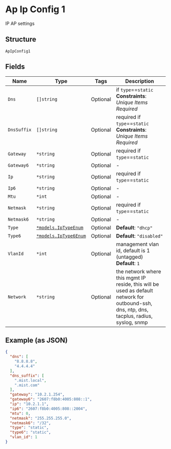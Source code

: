 
# Ap Ip Config 1

IP AP settings

## Structure

`ApIpConfig1`

## Fields

| Name | Type | Tags | Description |
|  --- | --- | --- | --- |
| `Dns` | `[]string` | Optional | if `type`==`static`<br>**Constraints**: *Unique Items Required* |
| `DnsSuffix` | `[]string` | Optional | required if `type`==`static`<br>**Constraints**: *Unique Items Required* |
| `Gateway` | `*string` | Optional | required if `type`==`static` |
| `Gateway6` | `*string` | Optional | - |
| `Ip` | `*string` | Optional | required if `type`==`static` |
| `Ip6` | `*string` | Optional | - |
| `Mtu` | `*int` | Optional | - |
| `Netmask` | `*string` | Optional | required if `type`==`static` |
| `Netmask6` | `*string` | Optional | - |
| `Type` | [`*models.IpTypeEnum`](../../doc/models/ip-type-enum.md) | Optional | **Default**: `"dhcp"` |
| `Type6` | [`*models.IpType6Enum`](../../doc/models/ip-type-6-enum.md) | Optional | **Default**: `"disabled"` |
| `VlanId` | `*int` | Optional | management vlan id, default is 1 (untagged)<br>**Default**: `1` |
| `Network` | `*string` | Optional | the network where this mgmt IP reside, this will be used as default network for outbound-ssh, dns, ntp, dns, tacplus, radius, syslog, snmp |

## Example (as JSON)

```json
{
  "dns": [
    "8.8.8.8",
    "4.4.4.4"
  ],
  "dns_suffix": [
    ".mist.local",
    ".mist.com"
  ],
  "gateway": "10.2.1.254",
  "gateway6": "2607:f8b0:4005:808::1",
  "ip": "10.2.1.1",
  "ip6": "2607:f8b0:4005:808::2004",
  "mtu": 0,
  "netmask": "255.255.255.0",
  "netmask6": "/32",
  "type": "static",
  "type6": "static",
  "vlan_id": 1
}
```

